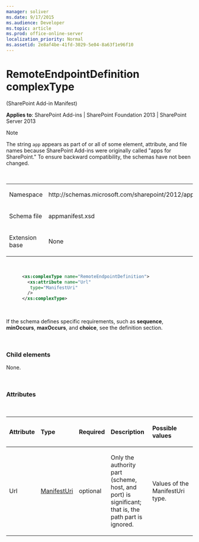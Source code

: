 ```yaml
---
manager: soliver
ms.date: 9/17/2015
ms.audience: Developer
ms.topic: article
ms.prod: office-online-server
localization_priority: Normal
ms.assetid: 2e8af4be-41fd-3029-5e04-8a63f1e96f10
---
```


# RemoteEndpointDefinition complexType 

(SharePoint Add-in Manifest)

**Applies to**: SharePoint Add-ins | SharePoint Foundation 2013 | SharePoint Server 2013

> [!NOTE] 
> The string `app` appears as part of or all of some element, attribute, and file names because SharePoint Add-ins were originally called "apps for SharePoint." To ensure backward compatibility, the schemas have not been changed.

<br/>

<table>
<colgroup>
<col width="50%" />
<col width="50%" />
</colgroup>
<tbody>
<tr class="odd">
<td align="left"><p><span class="label">Namespace</span></p></td>
<td align="left"><p>http://schemas.microsoft.com/sharepoint/2012/app/manifest</p></td>
</tr>
<tr class="even">
<td align="left"><p><span class="label">Schema file</span></p></td>
<td align="left"><p>appmanifest.xsd</p></td>
</tr>
<tr class="odd">
<td align="left"><p><span class="label">Extension base</span></p></td>
<td align="left"><p>None</p></td>
</tr>
</tbody>
</table>

<br/>

```XML
      <xs:complexType name="RemoteEndpointDefinition">
        <xs:attribute name="Url"
         type="ManifestUri"
        />
      </xs:complexType>
```          

<br/>

If the schema defines specific requirements, such as **sequence**, **minOccurs**, **maxOccurs**, and **choice**, see the definition section.

<br/>

### Child elements

None.

<br/>

### Attributes

<br/>

<table>
<colgroup>
<col width="15%" />
<col width="15%" />
<col width="15%" />
<col width="25%" />
<col width="30%" />
</colgroup>
<thead>
<tr class="header">
<th align="left"><p>Attribute</p></th>
<th align="left"><p>Type</p></th>
<th align="left"><p>Required</p></th>
<th align="left"><p>Description</p></th>
<th align="left"><p>Possible values</p></th>
</tr>
</thead>
<tbody>
<tr class="odd">
<td align="left"><p>Url</p></td>
<td align="left"><p><a href="manifesturi-simpletype-sharepoint-add-in-manifest.md">ManifestUri</a></p></td>
<td align="left"><p>optional</p></td>
<td align="left"><p>Only the authority part (scheme, host, and port) is significant; that is, the path part is ignored.</p></td>
<td align="left"><p>Values of the ManifestUri type.</p></td>
</tr>
</tbody>
</table>








